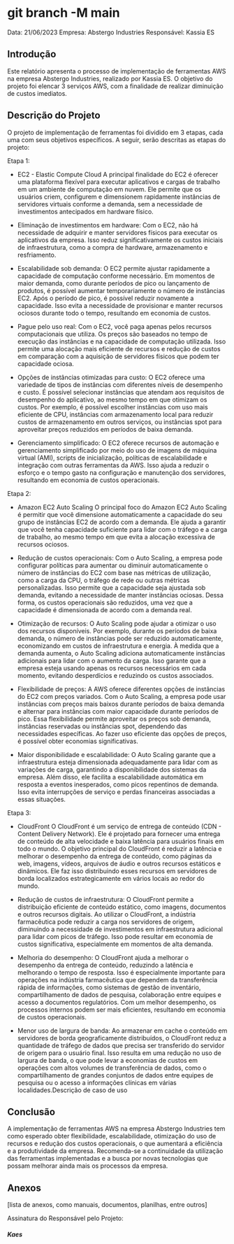 # git branch -M main

Data: 21/06/2023
Empresa: Abstergo Industries
Responsável: Kassia ES

## Introdução
Este relatório apresenta o processo de implementação de ferramentas AWS na empresa Abstergo Industries, realizado por Kassia ES. O objetivo do projeto foi elencar 3 serviços AWS, com a finalidade de realizar diminuição de custos imediatos.

## Descrição do Projeto
O projeto de implementação de ferramentas foi dividido em 3 etapas, cada uma com seus objetivos específicos. A seguir, serão descritas as etapas do projeto:

Etapa 1: 
- EC2 - Elastic Compute Cloud
A principal finalidade do EC2 é oferecer uma plataforma flexível para executar aplicativos e cargas de trabalho em um ambiente de computação em nuvem. Ele permite que os usuários criem, configurem e dimensionem rapidamente instâncias de servidores virtuais conforme a demanda, sem a necessidade de investimentos antecipados em hardware físico.
- Eliminação de investimentos em hardware: Com o EC2, não há necessidade de adquirir e manter servidores físicos para executar os aplicativos da empresa. Isso reduz significativamente os custos iniciais de infraestrutura, como a compra de hardware, armazenamento e resfriamento.

- Escalabilidade sob demanda: O EC2 permite ajustar rapidamente a capacidade de computação conforme necessário. Em momentos de maior demanda, como durante períodos de pico ou lançamento de produtos, é possível aumentar temporariamente o número de instâncias EC2. Após o período de pico, é possível reduzir novamente a capacidade. Isso evita a necessidade de provisionar e manter recursos ociosos durante todo o tempo, resultando em economia de custos.

- Pague pelo uso real: Com o EC2, você paga apenas pelos recursos computacionais que utiliza. Os preços são baseados no tempo de execução das instâncias e na capacidade de computação utilizada. Isso permite uma alocação mais eficiente de recursos e redução de custos em comparação com a aquisição de servidores físicos que podem ter capacidade ociosa.

- Opções de instâncias otimizadas para custo: O EC2 oferece uma variedade de tipos de instâncias com diferentes níveis de desempenho e custo. É possível selecionar instâncias que atendam aos requisitos de desempenho do aplicativo, ao mesmo tempo em que otimizam os custos. Por exemplo, é possível escolher instâncias com uso mais eficiente de CPU, instâncias com armazenamento local para reduzir custos de armazenamento em outros serviços, ou instâncias spot para aproveitar preços reduzidos em períodos de baixa demanda.

- Gerenciamento simplificado: O EC2 oferece recursos de automação e gerenciamento simplificado por meio do uso de imagens de máquina virtual (AMI), scripts de inicialização, políticas de escalabilidade e integração com outras ferramentas da AWS. Isso ajuda a reduzir o esforço e o tempo gasto na configuração e manutenção dos servidores, resultando em economia de custos operacionais.

Etapa 2: 
- Amazon EC2 Auto Scaling
O principal foco do Amazon EC2 Auto Scaling é permitir que você dimensione automaticamente a capacidade do seu grupo de instâncias EC2 de acordo com a demanda. Ele ajuda a garantir que você tenha capacidade suficiente para lidar com o tráfego e a carga de trabalho, ao mesmo tempo em que evita a alocação excessiva de recursos ociosos.

- Redução de custos operacionais: Com o Auto Scaling, a empresa pode configurar políticas para aumentar ou diminuir automaticamente o número de instâncias do EC2 com base nas métricas de utilização, como a carga da CPU, o tráfego de rede ou outras métricas personalizadas. Isso permite que a capacidade seja ajustada sob demanda, evitando a necessidade de manter instâncias ociosas. Dessa forma, os custos operacionais são reduzidos, uma vez que a capacidade é dimensionada de acordo com a demanda real.

- Otimização de recursos: O Auto Scaling pode ajudar a otimizar o uso dos recursos disponíveis. Por exemplo, durante os períodos de baixa demanda, o número de instâncias pode ser reduzido automaticamente, economizando em custos de infraestrutura e energia. À medida que a demanda aumenta, o Auto Scaling adiciona automaticamente instâncias adicionais para lidar com o aumento da carga. Isso garante que a empresa esteja usando apenas os recursos necessários em cada momento, evitando desperdícios e reduzindo os custos associados.

- Flexibilidade de preços: A AWS oferece diferentes opções de instâncias do EC2 com preços variados. Com o Auto Scaling, a empresa pode usar instâncias com preços mais baixos durante períodos de baixa demanda e alternar para instâncias com maior capacidade durante períodos de pico. Essa flexibilidade permite aproveitar os preços sob demanda, instâncias reservadas ou instâncias spot, dependendo das necessidades específicas. Ao fazer uso eficiente das opções de preços, é possível obter economias significativas.

- Maior disponibilidade e escalabilidade: O Auto Scaling garante que a infraestrutura esteja dimensionada adequadamente para lidar com as variações de carga, garantindo a disponibilidade dos sistemas da empresa. Além disso, ele facilita a escalabilidade automática em resposta a eventos inesperados, como picos repentinos de demanda. Isso evita interrupções de serviço e perdas financeiras associadas a essas situações.


Etapa 3:
- CloudFront
O CloudFront é um serviço de entrega de conteúdo (CDN - Content Delivery Network). Ele é projetado para fornecer uma entrega de conteúdo de alta velocidade e baixa latência para usuários finais em todo o mundo.
O objetivo principal do CloudFront é reduzir a latência e melhorar o desempenho da entrega de conteúdo, como páginas da web, imagens, vídeos, arquivos de áudio e outros recursos estáticos e dinâmicos. Ele faz isso distribuindo esses recursos em servidores de borda localizados estrategicamente em vários locais ao redor do mundo.

- Redução de custos de infraestrutura: O CloudFront permite a distribuição eficiente de conteúdo estático, como imagens, documentos e outros recursos digitais. Ao utilizar o CloudFront, a indústria farmacêutica pode reduzir a carga nos servidores de origem, diminuindo a necessidade de investimentos em infraestrutura adicional para lidar com picos de tráfego. Isso pode resultar em economia de custos significativa, especialmente em momentos de alta demanda.

- Melhoria do desempenho: O CloudFront ajuda a melhorar o desempenho da entrega de conteúdo, reduzindo a latência e melhorando o tempo de resposta. Isso é especialmente importante para operações na indústria farmacêutica que dependem da transferência rápida de informações, como sistemas de gestão de inventário, compartilhamento de dados de pesquisa, colaboração entre equipes e acesso a documentos regulatórios. Com um melhor desempenho, os processos internos podem ser mais eficientes, resultando em economia de custos operacionais.

- Menor uso de largura de banda: Ao armazenar em cache o conteúdo em servidores de borda geograficamente distribuídos, o CloudFront reduz a quantidade de tráfego de dados que precisa ser transferido do servidor de origem para o usuário final. Isso resulta em uma redução no uso de largura de banda, o que pode levar a economias de custos em operações com altos volumes de transferência de dados, como o compartilhamento de grandes conjuntos de dados entre equipes de pesquisa ou o acesso a informações clínicas em várias localidades.Descrição de caso de uso

## Conclusão
A implementação de ferramentas AWS na empresa Abstergo Industries tem como esperado obter flexibilidade, escalabilidade, otimização do uso de recursos e redução dos custos operacionais, o que aumentará a eficiência e a produtividade da empresa. Recomenda-se a continuidade da utilização das ferramentas implementadas e a busca por novas tecnologias que possam melhorar ainda mais os processos da empresa.

## Anexos

[lista de anexos, como manuais, documentos, planilhas, entre outros]

Assinatura do Responsável pelo Projeto:

#### _Kaes_